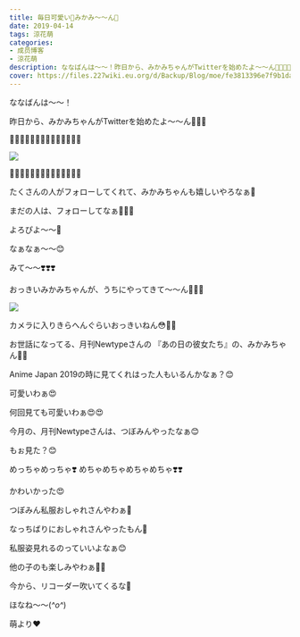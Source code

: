 ```yaml
---
title: 毎日可愛い💓みかみ〜〜ん💓
date: 2019-04-14
tags: 涼花萌
categories: 
- 成员博客
- 涼花萌
description: ななばんは〜〜！昨日から、みかみちゃんがTwitterを始めたよ〜〜ん🐥💓💓🐥💓🐥💓🐥💓🐥💓🐥💓🐥💓🐥💓💓🐥💓🐥💓🐥💓🐥💓🐥💓🐥💓🐥たくさんの人がフォロ...
cover: https://files.227wiki.eu.org/d/Backup/Blog/moe/fe3813396e7f9b1da376aa3b4c4fd.jpg 
---
```







ななばんは〜〜！





昨日から、みかみちゃんがTwitterを始めたよ〜〜ん🐥💓💓



🐥💓🐥💓🐥💓🐥💓🐥💓🐥💓🐥💓

![](https://files.227wiki.eu.org/d/Backup/Blog/moe/fe3813396e7f9b1da376aa3b4c4fd.jpg)

💓🐥💓🐥💓🐥💓🐥💓🐥💓🐥💓🐥






たくさんの人がフォローしてくれて、みかみちゃんも嬉しいやろなぁ🤗




まだの人は、フォローしてなぁ🤫💓💓




よろぴよ〜〜🐥













なぁなぁ〜〜😊





みて〜〜❣️❣️❣️





おっきいみかみちゃんが、うちにやってきて〜〜ん🤗💓💓

![](https://files.227wiki.eu.org/d/Backup/Blog/moe/fe3813396e7f9b1da376aa3b4c4fd-01.jpg)





カメラに入りきらへんぐらいおっきいねん😳💓💓






お世話になってる、月刊Newtypeさんの
『あの日の彼女たち』の、みかみちゃん💓💓






Anime Japan 2019の時に見てくれはった人もいるんかなぁ？😊









可愛いわぁ😍


何回見ても可愛いわぁ😍😍








今月の、月刊Newtypeさんは、つぼみんやったなぁ😊


もぉ見た？😊



めっちゃめっちゃ❣️
めちゃめちゃめちゃめちゃ❣️❣️



かわいかった😍





つぼみん私服おしゃれさんやわぁ🤭


なっちばりにおしゃれさんやったもん🤭





私服姿見れるのっていいよなぁ😊


他の子のも楽しみやわぁ💓💓










今から、リコーダー吹いてくるな🤫




ほなね〜〜(*^o^*)



萌より❤︎


